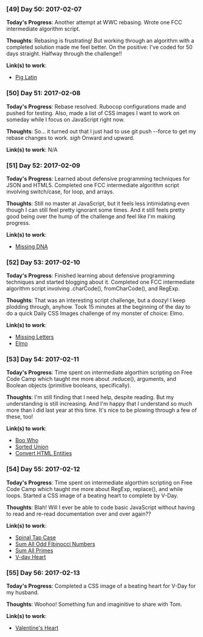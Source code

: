 ### [49] Day 50: 2017-02-07

**Today's Progress**: Another attempt at WWC rebasing. Wrote one FCC intermediate algorithm script. 

**Thoughts**: Rebasing is frustrating! But working through an algorithm with a completed solution made me feel better. On the positive: I've coded for 50 days straight. Halfway through the challenge!!

**Link(s) to work**:
- [Pig Latin](https://github.com/digilou/freecodecamp/blob/master/intermediate-algorithms/pig-latin.js)

### [50] Day 51: 2017-02-08

**Today's Progress**: Rebase resolved. Rubocop configurations made and pushed for testing. Also, made a list of CSS images I want to work on someday while I focus on JavaScript right now.

**Thoughts**: So... it turned out that I just had to use git push --force to get my rebase changes to work. *sigh* Onward and upward.

**Link(s) to work**: N/A

### [51] Day 52: 2017-02-09

**Today's Progress**: Learned about defensive programming techniques for JSON and HTML5. Completed one FCC intermediate algorithm script involving switch/case, for loop, and arrays. 

**Thoughts**: Still no master at JavaScript, but it feels less intimidating even though I can still feel pretty ignorant some times. And it still feels pretty good being over the hump of the challenge and feel like I'm making progress.

**Link(s) to work**:
- [Missing DNA](https://github.com/digilou/freecodecamp/blob/master/intermediate-algorithms/missing-letters.js)

### [52] Day 53: 2017-02-10

**Today's Progress**: Finished learning about defensive programming techniques and started blogging about it. Completed one FCC intermediate algorithm script involving .charCode(), fromCharCode(), and RegExp. 

**Thoughts**: That was an interesting script challenge, but a doozy! I keep plodding through, anyhow. Took 15 minutes at the beginning of the day to do a quick Daily CSS Images challenge of my monster of choice: Elmo.

**Link(s) to work**:
- [Missing Letters](https://github.com/digilou/freecodecamp/blob/master/intermediate-algorithms/missing-letters.js)
- [Elmo](http://codepen.io/digilou/pen/xgQLwB)

### [53] Day 54: 2017-02-11

**Today's Progress**: Time spent on intermediate algorthim scripting on Free Code Camp which taught me more about .reduce(), arguments, and Boolean objects (primitive booleans, specifically). 

**Thoughts**: I'm still finding that I need help, despite reading. But my understanding is still increasing. And I'm happy that I understand so much more than I did last year at this time. It's nice to be plowing through a few of these, too!

**Link(s) to work**:
- [Boo Who](https://github.com/digilou/freecodecamp/blob/master/intermediate-algorithms/boo-who.js)
- [Sorted Union](https://github.com/digilou/freecodecamp/blob/master/intermediate-algorithms/sorted-union.js)
- [Convert HTML Entities](https://github.com/digilou/freecodecamp/blob/master/intermediate-algorithms/convert-html-entities.js)

### [54] Day 55: 2017-02-12

**Today's Progress**: Time spent on intermediate algorthim scripting on Free Code Camp which taught me more about RegExp, replace(), and while loops. Started a CSS image of a beating heart to complete by V-Day.

**Thoughts**: Blah! Will I ever be able to code basic JavaScript without having to read and re-read documentation over and over again??

**Link(s) to work**:
- [Spinal Tap Case](https://github.com/digilou/freecodecamp/blob/master/intermediate-algorithms/spinal-tap-case.js)
- [Sum All Odd Fibinocci Numbers](https://github.com/digilou/freecodecamp/blob/master/intermediate-algorithms/sum-all-odd-fibonacci-numbers.js)
- [Sum All Primes](https://github.com/digilou/freecodecamp/blob/master/intermediate-algorithms/sum-all-primes.js)
- [V-day Heart](http://codepen.io/digilou/pen/dNwWjR)

### [55] Day 56: 2017-02-13

**Today's Progress**: Completed a CSS image of a beating heart for V-Day for my husband.

**Thoughts**: Woohoo! Something fun and imaginitive to share with Tom.

**Link(s) to work**:
- [Valentine's Heart](http://codepen.io/digilou/full/dNwWjR/)
